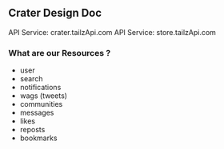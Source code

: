 

## Crater Design Doc
API Service: crater.tailzApi.com
API Service: store.tailzApi.com

### What are our Resources ?
- user
- search
- notifications
- wags (tweets)
- communities
- messages
- likes
- reposts
- bookmarks